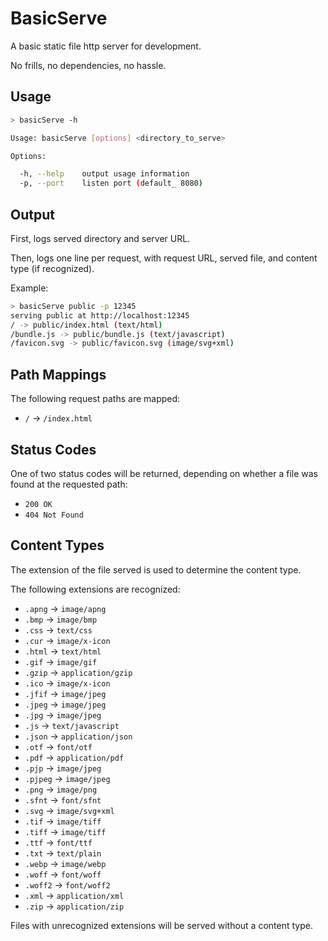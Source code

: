 # BasicServe

A basic static file http server for development.

No frills, no dependencies, no hassle.

## Usage

```sh
> basicServe -h

Usage: basicServe [options] <directory_to_serve>

Options:

  -h, --help    output usage information
  -p, --port    listen port (default_ 8080)
```

## Output

First, logs served directory and server URL.

Then, logs one line per request, with request URL, served file, and content type (if recognized).

Example:

```sh
> basicServe public -p 12345
serving public at http://localhost:12345
/ -> public/index.html (text/html)
/bundle.js -> public/bundle.js (text/javascript)
/favicon.svg -> public/favicon.svg (image/svg+xml)
```

## Path Mappings

The following request paths are mapped:

- `/` -> `/index.html`

## Status Codes

One of two status codes will be returned,
depending on whether a file was found at the requested path:

- `200 OK`
- `404 Not Found`

## Content Types

The extension of the file served is used to determine the content type.

The following extensions are recognized:

- `.apng` -> `image/apng`
- `.bmp` -> `image/bmp`
- `.css` -> `text/css`
- `.cur` -> `image/x-icon`
- `.html` -> `text/html`
- `.gif` -> `image/gif`
- `.gzip` -> `application/gzip`
- `.ico` -> `image/x-icon`
- `.jfif` -> `image/jpeg`
- `.jpeg` -> `image/jpeg`
- `.jpg` -> `image/jpeg`
- `.js` -> `text/javascript`
- `.json` -> `application/json`
- `.otf` -> `font/otf`
- `.pdf` -> `application/pdf`
- `.pjp` -> `image/jpeg`
- `.pjpeg` -> `image/jpeg`
- `.png` -> `image/png`
- `.sfnt` -> `font/sfnt`
- `.svg` -> `image/svg+xml`
- `.tif` -> `image/tiff`
- `.tiff` -> `image/tiff`
- `.ttf` -> `font/ttf`
- `.txt` -> `text/plain`
- `.webp` -> `image/webp`
- `.woff` -> `font/woff`
- `.woff2` -> `font/woff2`
- `.xml` -> `application/xml`
- `.zip` -> `application/zip`

Files with unrecognized extensions will be served without a content type.
